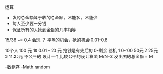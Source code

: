 运算
- 发的总金额等于收的总金额，不能多，不能少
- 每人至少要一分钱
- 保证所有的人抢到金额的几率相等

15/38  ~= 0.4
会玩 ？
平等的机会，抢的机会
0.01-0.8

10个人  100 元
10 0.01 - 20 元
抢钱是有先后的   0-剩余 随机
1   0-100  50元
2    25元
3    11.25元
不公平的 设计一个比较公平的设计算法 
M/N*2  发出去的总金额 = M

-数组存
-Math.random